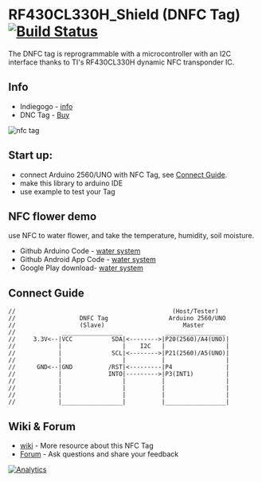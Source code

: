 
RF430CL330H_Shield (DNFC Tag)[![Build Status](https://travis-ci.org/awong1900/RF430CL330H_Shield.svg?branch=master)](https://travis-ci.org/awong1900/RF430CL330H_Shield)
==================

The DNFC tag is reprogrammable with a microcontroller with an I2C interface thanks to TI's RF430CL330H dynamic NFC transponder IC.

## Info
- Indiegogo - [info](https://www.indiegogo.com/projects/dnfc-tag-nfc-that-interacts-with-microcontroller)
- DNC Tag - [Buy](http://www.elecfreaks.com/store/dnfc-tag-p-745.html?zenid=5854397ad30b2f1aeee5a31489913af8)

![nfc tag](http://www.elecfreaks.com/store/images/DNFC%20TAG-01.jpg)

## Start up:
- connect Arduino 2560/UNO with NFC Tag, see [Connect Guide](https://github.com/awong1900/RF430CL330H_Shield/blob/master/README.md#connect-guide).
- make this library to arduino IDE
- use example to test your Tag

## NFC flower demo
use NFC to water flower, and take the temperature, humidity, soil moisture.
- Github Arduino Code - [water system](https://github.com/nfcwormhole/NFC-Flower/tree/master/Arduino/nfc_flower)
- Github Android App Code - [water system](https://github.com/nfcwormhole/NFC-Flower/tree/master/Android/NFC_Flower)
- Google Play download- [water system](https://play.google.com/store/apps/details?id=com.flower.nfcaction)


## Connect Guide

```
//                                            (Host/Tester)
//                  DNFC Tag                 Arduino 2560/UNO
//                  (Slave)                      Master
//             _________________            _________________
//     3.3V<--|VCC           SDA|<-------->|P20(2560)/A4(UNO)|
//            |                 |    I2C   |                 |
//            |              SCL|<-------->|P21(2560)/A5(UNO)|
//            |                 |          |                 |
//      GND<--|GND          /RST|<---------|P4               |
//            |             INTO|--------->|P3(INT1)         |
//            |                 |          |                 |
//            |                 |          |                 |
//            |                 |          |                 |
//            |_________________|          |_________________|
```
## Wiki & Forum

- [wiki](http://www.elecfreaks.com/wiki/index.php?title=Dynamic_NFC_Tag) - More resource about this NFC Tag
- [Forum](http://www.elecfreaks.com/forum/) - Ask questions and share your feedback

[![Analytics](https://ga-beacon.appspot.com/UA-61411142-2/RF430CL330H_Shield)](https://github.com/igrigorik/ga-beacon)
